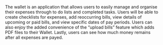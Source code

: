 The wallet is an application that allows users to easily manage and organise their expenses through to do lists and completed tasks. Users will be able to create checklists for expenses, add reoccurring bills, view details of upcoming or paid bills, and view specific dates of pay periods. Users can also enjoy the added convenience of the “upload bills” feature which adds PDF files to their Wallet. Lastly, users can see how much money remains after all expenses are payed. 